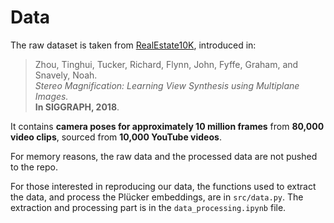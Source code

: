 # Data

The raw dataset is taken from [RealEstate10K](https://google.github.io/realestate10k/index.html), introduced in:

> Zhou, Tinghui, Tucker, Richard, Flynn, John, Fyffe, Graham, and Snavely, Noah.  
> *Stereo Magnification: Learning View Synthesis using Multiplane Images.*  
> **In SIGGRAPH, 2018**.

It contains **camera poses for approximately 10 million frames** from **80,000 video clips**, sourced from **10,000 YouTube videos**.

For memory reasons, the raw data and the processed data are not pushed to the repo. 

For those interested in reproducing our data, the functions used to extract the data, and process the Plücker embeddings, are in `src/data.py`. The extraction and processing part is in the `data_processing.ipynb` file.